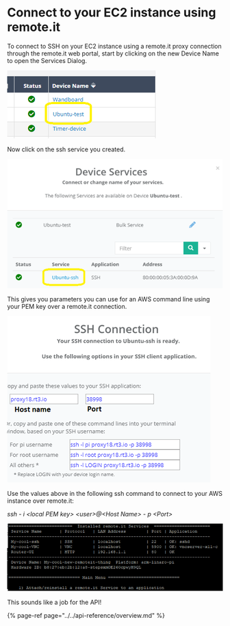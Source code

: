 # Connect to your EC2 instance using remote.it

To connect to SSH on your EC2 instance using a remote.it proxy connection through the remote.it web portal, start by clicking on the new Device Name to open the Services Dialog.

![](../../.gitbook/assets/image%20%281%29.png)

Now click on the ssh service you created.

![](../../.gitbook/assets/image%20%2846%29.png)

This gives you parameters you can use for an AWS command line using your PEM key over a remote.it connection.

![](../../.gitbook/assets/image%20%2833%29.png)

Use the values above in the following ssh command to connect to your AWS instance over remote.it:

_ssh - i &lt;local PEM key&gt; &lt;user&gt;@&lt;Host Name&gt; - p &lt;Port&gt;_

![](../../.gitbook/assets/image%20%2864%29.png)

This sounds like a job for the API!

{% page-ref page="../../api-reference/overview.md" %}


